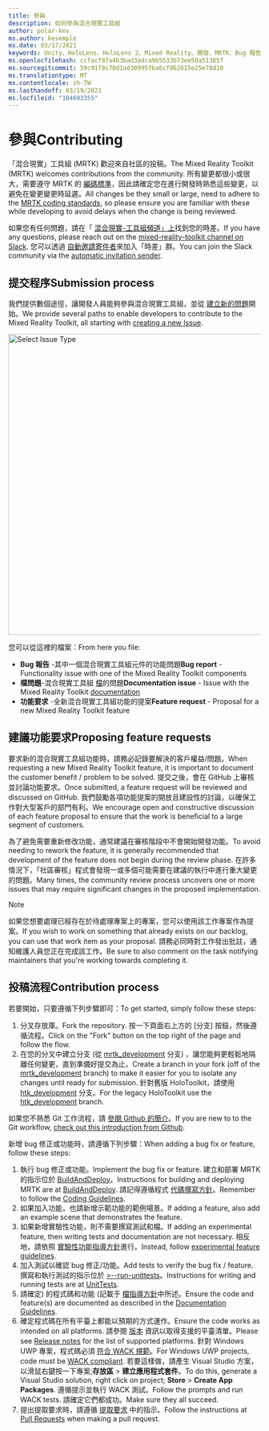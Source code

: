 ```yaml
---
title: 參與
description: 如何參與混合現實工具組
author: polar-kev
ms.author: kesemple
ms.date: 03/17/2021
keywords: Unity、HoloLens、HoloLens 2、Mixed Reality、開發、MRTK、Bug 報告、
ms.openlocfilehash: ccfacf87a4b3bad3adca965533b73ee50a51385f
ms.sourcegitcommit: 59c91f8c70d1ad30995fba6cf862615e25e78d10
ms.translationtype: MT
ms.contentlocale: zh-TW
ms.lasthandoff: 03/19/2021
ms.locfileid: "104693355"
---
```

# <a name="contributing"></a><span data-ttu-id="656a6-104">參與</span><span class="sxs-lookup"><span data-stu-id="656a6-104">Contributing</span></span>

<span data-ttu-id="656a6-105">「混合現實」工具組 (MRTK) 歡迎來自社區的投稿。</span><span class="sxs-lookup"><span data-stu-id="656a6-105">The Mixed Reality Toolkit (MRTK) welcomes contributions from the community.</span></span> <span data-ttu-id="656a6-106">所有變更都很小或很大，需要遵守 MRTK 的 [編碼標準](coding-guidelines.md)，因此請確定您在進行開發時熟悉這些變更，以避免在變更變更時延遲。</span><span class="sxs-lookup"><span data-stu-id="656a6-106">All changes be they small or large, need to adhere to the [MRTK coding standards](coding-guidelines.md), so please ensure you are familiar with these while developing to avoid delays when the change is being reviewed.</span></span>

<span data-ttu-id="656a6-107">如果您有任何問題，請在「 [混合現實-工具組頻道」上](https://holodevelopers.slack.com/messages/C2H4HT858)找到您的時差。</span><span class="sxs-lookup"><span data-stu-id="656a6-107">If you have any questions, please reach out on the [mixed-reality-toolkit channel on Slack](https://holodevelopers.slack.com/messages/C2H4HT858).</span></span>
<span data-ttu-id="656a6-108">您可以透過 [自動邀請寄件者](https://holodevelopersslack.azurewebsites.net/)來加入「時差」群。</span><span class="sxs-lookup"><span data-stu-id="656a6-108">You can join the Slack community via the [automatic invitation sender](https://holodevelopersslack.azurewebsites.net/).</span></span>

## <a name="submission-process"></a><span data-ttu-id="656a6-109">提交程序</span><span class="sxs-lookup"><span data-stu-id="656a6-109">Submission process</span></span>

<span data-ttu-id="656a6-110">我們提供數個途徑，讓開發人員能夠參與混合現實工具組，並從 [建立新的問題](https://github.com/Microsoft/MixedRealityToolkit-Unity/issues/new/choose)開始。</span><span class="sxs-lookup"><span data-stu-id="656a6-110">We provide several paths to enable developers to contribute to the Mixed Reality Toolkit, all starting with [creating a new Issue](https://github.com/Microsoft/MixedRealityToolkit-Unity/issues/new/choose).</span></span>

<img src="../features/images/contributing/SelectIssueType.png" width="600" alt="Select Issue Type">

<span data-ttu-id="656a6-111">您可以從這裡的檔案：</span><span class="sxs-lookup"><span data-stu-id="656a6-111">From here you file:</span></span>

- <span data-ttu-id="656a6-112">**Bug 報告** -其中一個混合現實工具組元件的功能問題</span><span class="sxs-lookup"><span data-stu-id="656a6-112">**Bug report** - Functionality issue with one of the Mixed Reality Toolkit components</span></span>
- <span data-ttu-id="656a6-113">**檔問題**-混合現實工具組 [檔](https://microsoft.github.io/MixedRealityToolkit-Unity)的問題</span><span class="sxs-lookup"><span data-stu-id="656a6-113">**Documentation issue** - Issue with the Mixed Reality Toolkit [documentation](https://microsoft.github.io/MixedRealityToolkit-Unity)</span></span>
- <span data-ttu-id="656a6-114">**功能要求** -全新混合現實工具組功能的提案</span><span class="sxs-lookup"><span data-stu-id="656a6-114">**Feature request** - Proposal for a new Mixed Reality Toolkit feature</span></span>

## <a name="proposing-feature-requests"></a><span data-ttu-id="656a6-115">建議功能要求</span><span class="sxs-lookup"><span data-stu-id="656a6-115">Proposing feature requests</span></span>

<span data-ttu-id="656a6-116">要求新的混合現實工具組功能時，請務必記錄要解決的客戶權益/問題。</span><span class="sxs-lookup"><span data-stu-id="656a6-116">When requesting a new Mixed Reality Toolkit feature, it is important to document the customer benefit / problem to be solved.</span></span> <span data-ttu-id="656a6-117">提交之後，會在 GitHub 上審核並討論功能要求。</span><span class="sxs-lookup"><span data-stu-id="656a6-117">Once submitted, a feature request will be reviewed and discussed on GitHub.</span></span> <span data-ttu-id="656a6-118">我們鼓勵各項功能提案的開放且建設性的討論，以確保工作對大型客戶的部門有利。</span><span class="sxs-lookup"><span data-stu-id="656a6-118">We encourage open and constructive discussion of each feature proposal to ensure that the work is beneficial to a large segment of customers.</span></span>

<span data-ttu-id="656a6-119">為了避免需要重新修改功能，通常建議在審核階段中不會開始開發功能。</span><span class="sxs-lookup"><span data-stu-id="656a6-119">To avoid needing to rework the feature, it is generally recommended that development of the feature does not begin during the review phase.</span></span> <span data-ttu-id="656a6-120">在許多情況下，「社區審核」程式會發現一或多個可能需要在建議的執行中進行重大變更的問題。</span><span class="sxs-lookup"><span data-stu-id="656a6-120">Many times, the community review process uncovers one or more issues that may require significant changes in the proposed implementation.</span></span>

> [!NOTE]
> <span data-ttu-id="656a6-121">如果您想要處理已經存在於待處理專案上的專案，您可以使用該工作專案作為提案。</span><span class="sxs-lookup"><span data-stu-id="656a6-121">If you wish to work on something that already exists on our backlog, you can use that work item as your proposal.</span></span> <span data-ttu-id="656a6-122">請務必同時對工作發出批註，通知維護人員您正在完成該工作。</span><span class="sxs-lookup"><span data-stu-id="656a6-122">Be sure to also comment on the task notifying maintainers that you're working towards completing it.</span></span>

## <a name="contribution-process"></a><span data-ttu-id="656a6-123">投稿流程</span><span class="sxs-lookup"><span data-stu-id="656a6-123">Contribution process</span></span>

<span data-ttu-id="656a6-124">若要開始，只要遵循下列步驟即可：</span><span class="sxs-lookup"><span data-stu-id="656a6-124">To get started, simply follow these steps:</span></span>

1. <span data-ttu-id="656a6-125">分叉存放庫。</span><span class="sxs-lookup"><span data-stu-id="656a6-125">Fork the repository.</span></span> <span data-ttu-id="656a6-126">按一下頁面右上方的 [分支] 按鈕，然後遵循流程。</span><span class="sxs-lookup"><span data-stu-id="656a6-126">Click on the "Fork" button on the top right of the page and follow the flow.</span></span>
1. <span data-ttu-id="656a6-127">在您的分叉中建立分支 (從 [mrtk_development](https://github.com/microsoft/mixedrealitytoolkit-unity/tree/mrtk_development) 分支) ，讓您能夠更輕鬆地隔離任何變更，直到準備好提交為止。</span><span class="sxs-lookup"><span data-stu-id="656a6-127">Create a branch in your fork (off of the [mrtk_development](https://github.com/microsoft/mixedrealitytoolkit-unity/tree/mrtk_development) branch) to make it easier for you to isolate any changes until ready for submission.</span></span> <span data-ttu-id="656a6-128">針對舊版 HoloToolkit，請使用 [htk_development](https://github.com/Microsoft/MixedRealityToolkit-Unity/tree/htk_development) 分支。</span><span class="sxs-lookup"><span data-stu-id="656a6-128">For the legacy HoloToolkit use the [htk_development](https://github.com/Microsoft/MixedRealityToolkit-Unity/tree/htk_development) branch.</span></span>

<span data-ttu-id="656a6-129">如果您不熟悉 Git 工作流程，請 [參閱 Github 的簡介](https://guides.github.com/activities/hello-world/)。</span><span class="sxs-lookup"><span data-stu-id="656a6-129">If you are new to to the Git workflow, [check out this introduction from Github](https://guides.github.com/activities/hello-world/).</span></span>

<span data-ttu-id="656a6-130">新增 bug 修正或功能時，請遵循下列步驟：</span><span class="sxs-lookup"><span data-stu-id="656a6-130">When adding a bug fix or feature, follow these steps:</span></span>

1. <span data-ttu-id="656a6-131">執行 bug 修正或功能。</span><span class="sxs-lookup"><span data-stu-id="656a6-131">Implement the bug fix or feature.</span></span> <span data-ttu-id="656a6-132">建立和部署 MRTK 的指示位於 [BuildAndDeploy](../updates-deployment/build-and-deploy.md)。</span><span class="sxs-lookup"><span data-stu-id="656a6-132">Instructions for building and deploying MRTK are at [BuildAndDeploy](../updates-deployment/build-and-deploy.md).</span></span> <span data-ttu-id="656a6-133">請記得遵循程式 [代碼撰寫方針](../contributing/coding-guidelines.md)。</span><span class="sxs-lookup"><span data-stu-id="656a6-133">Remember to follow the [Coding Guidelines](../contributing/coding-guidelines.md).</span></span>
1. <span data-ttu-id="656a6-134">如果加入功能，也請新增示範功能的範例場景。</span><span class="sxs-lookup"><span data-stu-id="656a6-134">If adding a feature, also add an example scene that demonstrates the feature.</span></span>
1. <span data-ttu-id="656a6-135">如果新增實驗性功能，則不需要撰寫測試和檔。</span><span class="sxs-lookup"><span data-stu-id="656a6-135">If adding an experimental feature, then writing tests and documentation are not necessary.</span></span> <span data-ttu-id="656a6-136">相反地，請依照 [實驗性功能指導方針](../contributing/experimental-features.md)進行。</span><span class="sxs-lookup"><span data-stu-id="656a6-136">Instead, follow [experimental feature guidelines](../contributing/experimental-features.md).</span></span>
1. <span data-ttu-id="656a6-137">加入測試以確認 bug 修正/功能。</span><span class="sxs-lookup"><span data-stu-id="656a6-137">Add tests to verify the bug fix / feature.</span></span> <span data-ttu-id="656a6-138">撰寫和執行測試的指示位於 [>--run-unittests](../contributing/unit-tests.md)。</span><span class="sxs-lookup"><span data-stu-id="656a6-138">Instructions for writing and running tests are at [UnitTests](../contributing/unit-tests.md).</span></span>
1. <span data-ttu-id="656a6-139">請確定) 的程式碼和功能 (記載于 [檔指導方針](../contributing/documentation-guide.md)中所述。</span><span class="sxs-lookup"><span data-stu-id="656a6-139">Ensure the code and feature(s) are documented as described in the [Documentation Guidelines](../contributing/documentation-guide.md).</span></span>
1. <span data-ttu-id="656a6-140">確定程式碼在所有平臺上都能以預期的方式運作。</span><span class="sxs-lookup"><span data-stu-id="656a6-140">Ensure the code works as intended on all platforms.</span></span> <span data-ttu-id="656a6-141">請參閱 [版本](../release-notes/mrtk-26-release-notes.md) 資訊以取得支援的平臺清單。</span><span class="sxs-lookup"><span data-stu-id="656a6-141">Please see [Release notes](../release-notes/mrtk-26-release-notes.md) for the list of supported platforms.</span></span> <span data-ttu-id="656a6-142">針對 Windows UWP 專案，程式碼必須 [符合 WACK 規範](https://developer.microsoft.com/windows/develop/app-certification-kit)。</span><span class="sxs-lookup"><span data-stu-id="656a6-142">For Windows UWP projects, code must be [WACK compliant](https://developer.microsoft.com/windows/develop/app-certification-kit).</span></span> <span data-ttu-id="656a6-143">若要這樣做，請產生 Visual Studio 方案，以滑鼠右鍵按一下專案;**存放區**  > **建立應用程式套件**。</span><span class="sxs-lookup"><span data-stu-id="656a6-143">To do this, generate a Visual Studio solution, right click on project; **Store** > **Create App Packages**.</span></span> <span data-ttu-id="656a6-144">遵循提示並執行 WACK 測試。</span><span class="sxs-lookup"><span data-stu-id="656a6-144">Follow the prompts and run WACK tests.</span></span> <span data-ttu-id="656a6-145">請確定它們都成功。</span><span class="sxs-lookup"><span data-stu-id="656a6-145">Make sure they all succeed.</span></span>
1. <span data-ttu-id="656a6-146">提出提取要求時，請遵循 [提取要求](../contributing/pull-requests.md) 中的指示。</span><span class="sxs-lookup"><span data-stu-id="656a6-146">Follow the instructions at [Pull Requests](../contributing/pull-requests.md) when making a pull request.</span></span>
